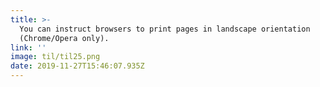 ```yaml
---
title: >-
  You can instruct browsers to print pages in landscape orientation
  (Chrome/Opera only).
link: ''
image: til/til25.png
date: 2019-11-27T15:46:07.935Z
---
```


